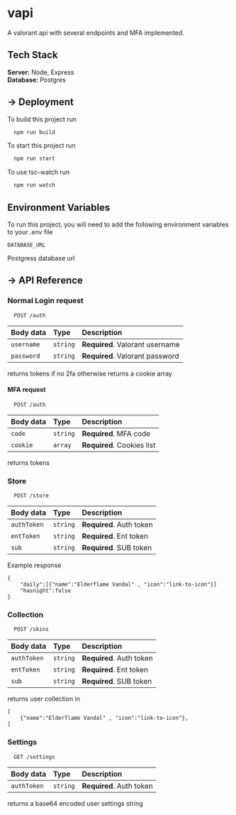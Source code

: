 
# vapi

A valorant api with several endpoints and MFA implemented.


## Tech Stack

**Server:** Node, Express  
**Database:** Postgres

## -> Deployment

To build this project run

```bash
  npm run build
```

To start this project run

```bash
  npm run start
```
To use tsc-watch run

```bash
  npm run watch
```
## Environment Variables

To run this project, you will need to add the following environment variables to your .env file

`DATABASE_URL`  
  
Postgress database url 

## -> API Reference

### Normal Login request

```http
  POST /auth
```

| Body data | Type     | Description                |
| :-------- | :------- | :------------------------- |
| `username` | `string` | **Required**. Valorant username |
| `password` | `string` | **Required**. Valorant password |

returns tokens if no 2fa otherwise returns a cookie array

#### MFA request

```http
  POST /auth
```

| Body data | Type     | Description                       |
| :-------- | :------- | :-------------------------------- |
| `code`      | `string` | **Required**. MFA code |
| `cookie`      | `array` | **Required**. Cookies list |

returns tokens
### Store 

```http
  POST /store
```

| Body data | Type     | Description                       |
| :-------- | :------- | :-------------------------------- |
| `authToken`      | `string` | **Required**. Auth token |
| `entToken`      | `string` | **Required**. Ent token |
| `sub`      | `string` | **Required**. SUB token |

Example response

```
{
    "daily":[{"name":"Elderflame Vandal" , "icon":"link-to-icon"}]
    "hasnight":false
}
```

### Collection 

```http
  POST /skins
```

| Body data | Type     | Description                       |
| :-------- | :------- | :-------------------------------- |
| `authToken`      | `string` | **Required**. Auth token |
| `entToken`      | `string` | **Required**. Ent token |
| `sub`      | `string` | **Required**. SUB token |

returns user collection in  
``` 
[
    {"name":"Elderflame Vandal" , "icon":"link-to-icon"},
] 
```
### Settings 

```http
  GET /settings
```

| Body data | Type     | Description                       |
| :-------- | :------- | :-------------------------------- |
| `authToken`      | `string` | **Required**. Auth token |

returns a base64 encoded user settings string